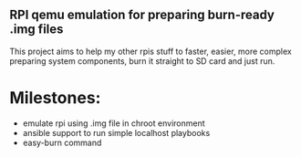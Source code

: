 ## RPI qemu emulation for preparing burn-ready .img files 

This project aims to help my other rpis stuff to faster, easier, more complex preparing system components, burn it straight to SD card and just run.

# Milestones:
* emulate rpi using .img file in chroot environment
* ansible support to run simple localhost playbooks
* easy-burn command
